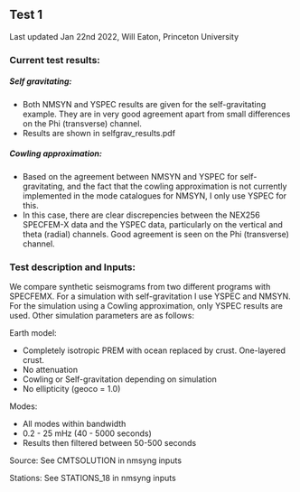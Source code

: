 ## Test 1
Last updated Jan 22nd 2022, Will Eaton, Princeton University

### Current test results:

##### Self gravitating:
- Both NMSYN and YSPEC results are given for the self-gravitating example. They are in very good agreement apart from small differences on the Phi (transverse) channel. 
- Results are shown in selfgrav_results.pdf 

##### Cowling approximation: 
- Based on the agreement between NMSYN and YSPEC for self-gravitating, and the fact that the cowling approximation is not currently implemented in the mode catalogues for NMSYN, I only use YSPEC for this. 
- In this case, there are clear discrepencies between the NEX256 SPECFEM-X data and the YSPEC data, particularly on the vertical and theta (radial) channels. Good agreement is seen on the Phi (transverse) channel.


### Test description and Inputs:
We compare synthetic seismograms from two different programs with SPECFEMX. For a simulation with
self-gravitation I use YSPEC and NMSYN. For the simulation using a Cowling approximation, only YSPEC results
are used. Other simulation parameters are as follows:

Earth model:
- Completely isotropic PREM with ocean replaced by crust. One-layered crust.
- No attenuation
- Cowling or Self-gravitation depending on simulation
- No ellipticity (geoco = 1.0)

Modes:
- All modes within bandwidth  
- 0.2 - 25 mHz (40 - 5000 seconds)
- Results then filtered between 50-500 seconds

Source:
See CMTSOLUTION in nmsyng inputs

Stations:
See STATIONS_18 in nmsyng inputs
